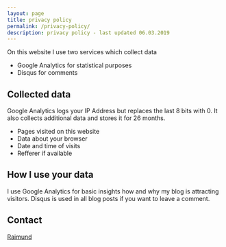 ```yaml
---
layout: page
title: privacy policy
permalink: /privacy-policy/
description: privacy policy - last updated 06.03.2019
---
```


On this website I use two services which collect data

* Google Analytics for statistical purposes
* Disqus for comments

## Collected data

Google Analytics logs your IP Address but replaces the last 8 bits with 0. It also collects additional data and stores it for 26 months.

* Pages visited on this website
* Data about your browser
* Date and time of visits
* Refferer if available

## How I use your data

I use Google Analytics for basic insights how and why my blog is attracting visitors. Disqus is used in all blog posts if you want to leave a comment.

## Contact

[Raimund](mailto:raimund@rittnauer.at)